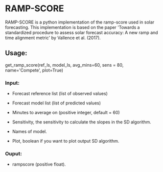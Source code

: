 # RAMP-SCORE

RAMP-SCORE is a python implementation of the ramp-score used in solar forecasting. This implementation is based on the paper 'Towards a standardized procedure to assess solar forecast accuracy: A new ramp and time alignment metric' by Vallence et al. (2017).

## Usage:
 
get_ramp_score(ref_ls, model_ls, avg_mins=60, sens = 80, name='Compete', plot=True)
### Input: 
- Forecast reference list (list of observed values)

- Forecast model list (list of predicted values)

- Minutes to average on (positive integer, default = 60)

- Sensitivity, the sensitivity to calculate the slopes in the SD algorithm.

- Names of model.

- Plot, boolean if you want to plot output SD algorithm.

### Ouput:
- rampscore (positive float).
